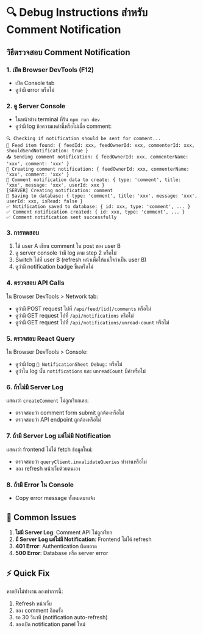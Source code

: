 # 🔍 Debug Instructions สำหรับ Comment Notification

## วิธีตรวจสอบ Comment Notification

### 1. เปิด Browser DevTools (F12)
- เปิด Console tab
- ดูว่ามี error หรือไม่

### 2. ดู Server Console
- ในหน้าต่าง terminal ที่รัน `npm run dev`
- ดูว่ามี log ข้อความเหล่านี้หรือไม่เมื่อ comment:

```
🔍 Checking if notification should be sent for comment...
📝 Feed item found: { feedId: xxx, feedOwnerId: xxx, commenterId: xxx, shouldSendNotification: true }
📤 Sending comment notification: { feedOwnerId: xxx, commenterName: 'xxx', comment: 'xxx' }
🔔 Creating comment notification: { feedOwnerId: xxx, commenterName: 'xxx', comment: 'xxx' }
📝 Comment notification data to create: { type: 'comment', title: 'xxx', message: 'xxx', userId: xxx }
[SERVER] Creating notification: comment
💾 Saving to database: { type: 'comment', title: 'xxx', message: 'xxx', userId: xxx, isRead: false }
✅ Notification saved to database: { id: xxx, type: 'comment', ... }
✅ Comment notification created: { id: xxx, type: 'comment', ... }
✅ Comment notification sent successfully
```

### 3. การทดสอบ
1. ใช้ user A เขียน comment ใน post ของ user B
2. ดู server console ว่ามี log ตาม step 2 หรือไม่
3. Switch ไปที่ user B (refresh หน้าเพื่อให้แน่ใจว่าเป็น user B)
4. ดูว่ามี notification badge ขึ้นหรือไม่

### 4. ตรวจสอบ API Calls
ใน Browser DevTools > Network tab:
- ดูว่ามี POST request ไปที่ `/api/feed/[id]/comments` หรือไม่
- ดูว่ามี GET request ไปที่ `/api/notifications` หรือไม่
- ดูว่ามี GET request ไปที่ `/api/notifications/unread-count` หรือไม่

### 5. ตรวจสอบ React Query
ใน Browser DevTools > Console:
- ดูว่ามี log `🔔 NotificationSheet Debug:` หรือไม่
- ดูว่าใน log นั้น `notifications` และ `unreadCount` มีค่าหรือไม่

### 6. ถ้าไม่มี Server Log
แสดงว่า `createComment` ไม่ถูกเรียกเลย:
- ตรวจสอบว่า comment form submit ถูกต้องหรือไม่
- ตรวจสอบว่า API endpoint ถูกต้องหรือไม่

### 7. ถ้ามี Server Log แต่ไม่มี Notification
แสดงว่า frontend ไม่ได้ fetch ข้อมูลใหม่:
- ตรวจสอบว่า `queryClient.invalidateQueries` ทำงานหรือไม่
- ลอง refresh หน้าเว็บด้วยตนเอง

### 8. ถ้ามี Error ใน Console
- Copy error message ทั้งหมดมาแจ้ง

## 🚨 Common Issues
1. **ไม่มี Server Log**: Comment API ไม่ถูกเรียก
2. **มี Server Log แต่ไม่มี Notification**: Frontend ไม่ได้ refresh
3. **401 Error**: Authentication ผิดพลาด
4. **500 Error**: Database หรือ server error

## ⚡ Quick Fix
หากยังไม่ทำงาน ลองทำการนี้:
1. Refresh หน้าเว็บ
2. ลอง comment อีกครั้ง
3. รอ 30 วินาที (notification auto-refresh)
4. ลองเปิด notification panel ใหม่ 